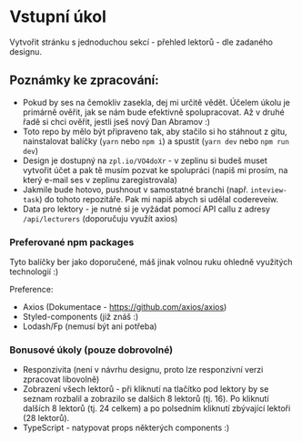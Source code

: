# Vstupní úkol 

Vytvořit stránku s jednoduchou sekcí - přehled lektorů - dle zadaného designu. 

## Poznámky ke zpracování:

* Pokud by ses na čemokliv zasekla, dej mi určitě vědět. Účelem úkolu je primárně ověřit, jak se nám bude efektivně spolupracovat. Až v druhé řadě si chci ověřit, jestli jseš nový Dan Abramov :)
* Toto repo by mělo být připraveno tak, aby stačilo si ho stáhnout z gitu, nainstalovat balíčky (`yarn` nebo `npm i`) a spustit (`yarn dev` nebo `npm run dev`)
* Design je dostupný na `zpl.io/VO4doXr` - v zeplinu si budeš muset vytvořit účet a pak tě musím pozvat ke spolupráci (napiš mi prosím, na který e-mail ses v zeplinu zaregistrovala)
* Jakmile bude hotovo, pushnout v samostatné branchi (např. `inteview-task`) do tohoto repozitáře. Pak mi napiš abych si udělal codereveiw.  
* Data pro lektory - je nutné si je vyžádat pomocí API callu z adresy `/api/lecturers` (doporučuju využít axios)

### Preferované npm packages

Tyto balíčky ber jako doporučené, máš jinak volnou ruku ohledně využitých technologií :)

Preference:
* Axios (Dokumentace - https://github.com/axios/axios)
* Styled-components (již znáš :)
* Lodash/Fp (nemusí být ani potřeba)

### Bonusové úkoly (pouze dobrovolné)
* Responzivita (není v návrhu designu, proto lze responzivní verzi zpracovat libovolně)
* Zobrazení všech lektorů - při kliknutí na tlačítko pod lektory by se seznam rozbalil a zobrazilo se dalších 8 lektorů (tj. 16). Po kliknutí dalších 8 lektorů (tj. 24 celkem) a po polsedním kliknutí zbývající lektoři (28 lektorů).
* TypeScript - natypovat props některých components :)
